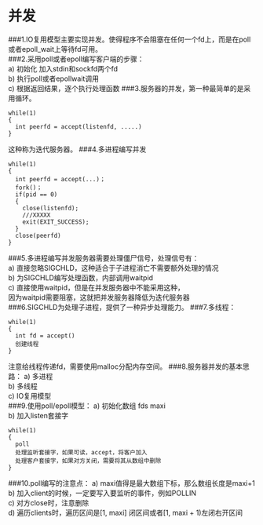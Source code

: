 # 并发
###1.IO复用模型主要实现并发。使得程序不会阻塞在任何一个fd上，而是在poll或者epoll_wait上等待fd可用。   
###2.采用poll或者epoll编写客户端的步骤：      
a)	初始化 加入stdin和sockfd两个fd    
b)	执行poll或者epollwait调用    
c)	根据返回结果，逐个执行处理函数
###3.服务器的并发，第一种最简单的是采用循环。    

<pre><code>while(1)
{
  int peerfd = accept(listenfd, .....)
}</code></pre>
这种称为迭代服务器。
###4.多进程编写并发
<pre><code>while(1)
{
  int peerfd = accept(...)；
  fork()；
  if(pid == 0)
  {
    close(listenfd);
    ///XXXXX
    exit(EXIT_SUCCESS);
  }
  close(peerfd)
}</code></pre>
###5.多进程编写并发服务器需要处理僵尸信号，处理信号有：   
a) 直接忽略SIGCHLD，这种适合于子进程消亡不需要额外处理的情况       
b) 为SIGCHLD编写处理函数，内部调用waitpid       
c) 直接使用waitpid，但是在并发服务器中不能采用这种，          
   因为waitpid需要阻塞，这就把并发服务器降低为迭代服务器             
###6.SIGCHLD为处理子进程，提供了一种异步处理能力。
###7.多线程：
<pre><code>while(1)
{
  int fd = accept()
  创建线程
}</code></pre>     
注意给线程传递fd，需要使用malloc分配内存空间。
###8.服务器并发的基本思路：
a) 多进程   
b) 多线程   
c) IO复用模型    
###9.使用poll/epoll模型：
a) 初始化数组 fds maxi   
b) 加入listen套接字
<pre><code>while(1)
{
  poll  
  处理监听套接字，如果可读，accept，将客户加入
  处理客户套接字，如果对方关闭，需要将其从数组中删除
}</code></pre>
###10.poll编写的注意点：
a) maxi值得是最大数组下标，那么数组长度是maxi+1  
b) 加入client的时候，一定要写入要监听的事件，例如POLLIN  
c) 对方close时，注意删除   
d) 遍历clients时，遍历区间是[1, maxi] 闭区间或者[1, maxi + 1)左闭右开区间   
